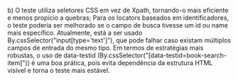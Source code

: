 b)
O teste utiliza seletores CSS em vez de Xpath, tornando-o mais eficiente e menos propicio a quebras;
Para os locators baseados em identificadores, o teste poderia ser melhorado se o campo de busca tivesse um id ou name mais específico.
Atualmente, está a ser usado By.cssSelector("input[type='text']"), que pode falhar caso existam múltiplos campos de entrada do mesmo tipo.
Em termos de estratégias mais robustas, o uso de data-testid (By.cssSelector("[data-testid=book-search-item]")) é uma boa prática, pois evita dependência da estrutura HTML visível e torna o teste mais estável.